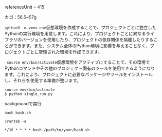 referenceUnit = 415

カゴ：56.5~57g


```python3 -m venv env```仮想環境を作成することで、プロジェクトごとに独立したPythonの実行環境を用意します。これにより、プロジェクトごとに異なるライブラリのバージョンを使用したり、プロジェクトの依存関係を隔離したりすることができます。また、システム全体のPython環境に影響を与えることなく、プロジェクトごとに管理された環境を作成できます。

`` source env/bin/activate``仮想環境をアクティブにすることで、その環境でPythonコマンドやその他のプロジェクト固有のツールを使用できるようになります。これにより、プロジェクトに必要なパッケージやツールをインストールし、それらを使用する準備が整います。

```
source env/bin/activate
$ python single_run.py
```

backgroundで実行
```
bash bash.sh
```

```
crontab -e

*/10 * * * * bash /path/to/your/bash.sh
```